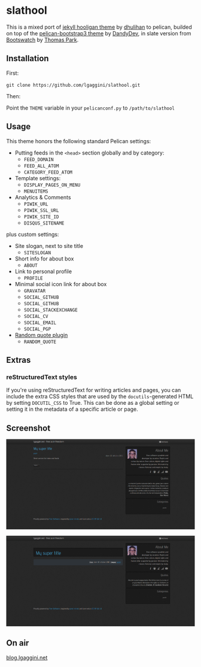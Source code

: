 # slathool

This is a mixed port of [jekyll hooligan theme](https://github.com/dhulihan/hooligan) by [dhulihan](https://github.com/dhulihan) to pelican, builded on top of the [pelican-bootstrap3 theme](https://github.com/DandyDev/pelican-bootstrap3) by [DandyDev](https://github.com/DandyDev), in slate version from [Bootswatch](http://bootswatch.com) by [Thomas Park](https://github.com/thomaspark).

## Installation

First:

`git clone https://github.com/lgaggini/slathool.git`

Then:

Point the `THEME` variable in your `pelicanconf.py` to `/path/to/slathool`

## Usage

This theme honors the following standard Pelican settings:

* Putting feeds in the `<head>` section globally and by category:
    * `FEED_DOMAIN`
    * `FEED_ALL_ATOM`
    * `CATEGORY_FEED_ATOM`
* Template settings:
    * `DISPLAY_PAGES_ON_MENU`
    * `MENUITEMS`
* Analytics & Comments
    * `PIWIK_URL`
    * `PIWIK_SSL_URL`
    * `PIWIK_SITE_ID`
    * `DISQUS_SITENAME`

plus custom settings:

* Site slogan, next to site title
    * `SITESLOGAN`
* Short info for about box
    * `ABOUT`
* Link to personal profile
    * `PROFILE`
* Minimal social icon link for about box
    * `GRAVATAR`
    * `SOCIAL_GITHUB`
    * `SOCIAL_GITHUB`
    * `SOCIAL_STACKEXCHANGE`
    * `SOCIAL_CV`
    * `SOCIAL_EMAIL`
    * `SOCIAL_PGP`
* [Random quote plugin](https://github.com/lgaggini/random_quote)
    * `RANDOM_QUOTE`

## Extras

### reStructuredText styles

If you're using reStructuredText for writing articles and pages, you can include the extra CSS styles that are used by the `docutils`-generated HTML by setting `DOCUTIL_CSS` to True. This can be done as a global setting or  setting it in the metadata of a specific article or page.

## Screenshot

![](screenshot.png)

![](screenshot-article.png)

## On air

[blog.lgaggini.net](http://blog.lgaggini.net)
